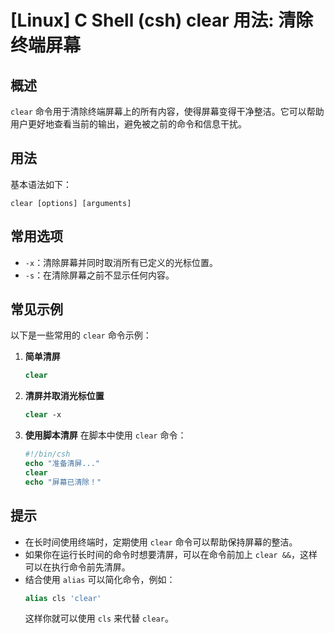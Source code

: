 # [Linux] C Shell (csh) clear 用法: 清除终端屏幕

## 概述
`clear` 命令用于清除终端屏幕上的所有内容，使得屏幕变得干净整洁。它可以帮助用户更好地查看当前的输出，避免被之前的命令和信息干扰。

## 用法
基本语法如下：
```
clear [options] [arguments]
```

## 常用选项
- `-x`：清除屏幕并同时取消所有已定义的光标位置。
- `-s`：在清除屏幕之前不显示任何内容。

## 常见示例
以下是一些常用的 `clear` 命令示例：

1. **简单清屏**
   ```csh
   clear
   ```

2. **清屏并取消光标位置**
   ```csh
   clear -x
   ```

3. **使用脚本清屏**
   在脚本中使用 `clear` 命令：
   ```csh
   #!/bin/csh
   echo "准备清屏..."
   clear
   echo "屏幕已清除！"
   ```

## 提示
- 在长时间使用终端时，定期使用 `clear` 命令可以帮助保持屏幕的整洁。
- 如果你在运行长时间的命令时想要清屏，可以在命令前加上 `clear &&`，这样可以在执行命令前先清屏。
- 结合使用 `alias` 可以简化命令，例如：
  ```csh
  alias cls 'clear'
  ```
  这样你就可以使用 `cls` 来代替 `clear`。